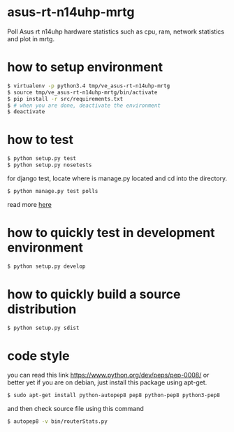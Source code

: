 asus-rt-n14uhp-mrtg
===================

Poll Asus rt n14uhp hardware statistics such as cpu, ram, network statistics
and plot in mrtg.

how to setup environment
========================
```sh
$ virtualenv -p python3.4 tmp/ve_asus-rt-n14uhp-mrtg
$ source tmp/ve_asus-rt-n14uhp-mrtg/bin/activate
$ pip install -r src/requirements.txt
$ # when you are done, deactivate the environment
$ deactivate
```

how to test
===========
```sh
$ python setup.py test
$ python setup.py nosetests
```
for django test, locate where is manage.py located and cd into the directory.
```sh
$ python manage.py test polls
```

read more [here](https://nose.readthedocs.io/en/latest/setuptools_integration.html)

how to quickly test in development environment
==============================================
```sh
$ python setup.py develop
```


how to quickly build a source distribution
==========================================
```sh
$ python setup.py sdist
```


code style
==========================================
you can read this link https://www.python.org/dev/peps/pep-0008/ or better yet
if you are on debian, just install this package using apt-get.

```sh
$ sudo apt-get install python-autopep8 pep8 python-pep8 python3-pep8
```

and then check source file using this command

```sh
$ autopep8 -v bin/routerStats.py
```

